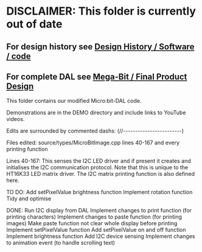 # DISCLAIMER: This folder is currently out of date

## For design history see [Design History  /  Software  /  code](https://github.com/LukeB101/Mega-Bit/tree/master/Design%20History/Software/code)
## For complete DAL see [Mega-Bit  /  Final Product Design](https://github.com/LukeB101/Mega-Bit/tree/master/Final%20Product%20Design)

This folder contains our modified Micro:bit-DAL code.

Demonstrations are in the DEMO directory and include links to YouTube videos.

Edits are surrounded by commented dashs: (//------------------------)

Files edited:
    source/types/MicroBitImage.cpp      lines 40-167 and every printing function


Lines 40-167:
    This senses the I2C LED driver and if present it creates and initialises the I2C communication protocol. Note that this is unique to the HT16K33 LED matrix driver. The I2C matrix printing function is also defined here.
 
    
    
TO DO:
    Add setPixelValue brightness function
    Implement rotation function
    Tidy and optimise
    
DONE:
    Run I2C display from DAL
    Implement changes to print function (for printing characters)
    Implement changes to paste function (for printing images)
    Make paste function not clear whole display before printing
    Implement setPixelValue function
    Add setPixelValue on and off function
    Implement brightness function
    Add I2C device sensing
    Implement changes to animation event (to handle scrolling text)
    
   
